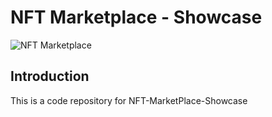 # NFT Marketplace - Showcase
![NFT Marketplace](https://i.ibb.co/X5kYdvB/image.png)

## Introduction
This is a code repository for NFT-MarketPlace-Showcase
